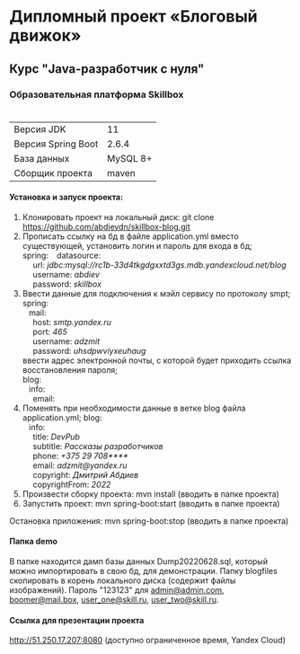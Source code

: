 # Дипломный проект «Блоговый движок»
## Курс "Java-разработчик с нуля"
### Образовательная платформа Skillbox
#
|||
| ------ | ------ |
| Версия JDK | 11 |
| Версия Spring Boot | 2.6.4 |
| База данных | MySQL 8+ |
| Сборщик проекта | maven |

#### Установка и запуск проекта:
1. Клонировать проект на локальный диск: git clone https://github.com/abdievdn/skillbox-blog.git
2. Прописать ссылку на бд в файле application.yml вместо существующей, установить логин и пароль для входа в бд;  
spring: 
&ensp; datasource:  
&emsp; url: _jdbc:mysql://rc1b-33d4tkgdgxxtd3gs.mdb.yandexcloud.net/blog_  
&emsp; username: _abdiev_  
&emsp; password: _skillbox_  
3. Ввести данные для подключения к мэйл сервису по протоколу smpt;  
spring:  
&ensp; mail:  
&emsp; host: _smtp.yandex.ru_  
&emsp; port: _465_  
&emsp; username: _adzmit_  
&emsp; password: _uhsdpwviyxeuhaug_  
ввести адрес электронной почты, с которой будет приходить ссылка восстановления пароля;  
blog:  
&ensp; info:  
&emsp; email:
4. Поменять при необходимости данные в ветке blog файла application.yml;
blog:  
&ensp; info:  
&emsp; title: _DevPub_  
&emsp; subtitle: _Рассказы разработчиков_  
&emsp; phone: _+375 29 708****_  
&emsp; email: _adzmit@yandex.ru_  
&emsp; copyright: _Дмитрий Абдиев_  
&emsp; copyrightFrom: _2022_  
5. Произвести сборку проекта: mvn install (вводить в папке проекта)
6. Запустить проект: mvn spring-boot:start (вводить в папке проекта)

Остановка приложения: mvn spring-boot:stop (вводить в папке проекта)

#### Папка demo
В папке находится дамп базы данных Dump20220628.sql, который можно импортировать в свою бд, для демонстрации. Папку blogfiles скопировать в корень локального диска (содержит файлы изображений).
Пароль "123123" для admin@admin.com, boomer@mail.box, user_one@skill.ru, user_two@skill.ru.

#### Ссылка для презентации проекта
http://51.250.17.207:8080 (доступно ограниченное время, Yandex Cloud)
